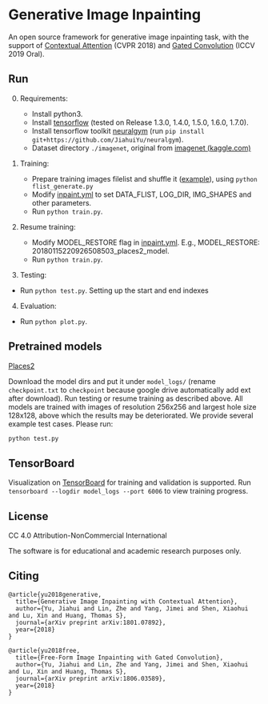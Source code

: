 # Generative Image Inpainting

An open source framework for generative image inpainting task, with the support of [Contextual Attention](https://arxiv.org/abs/1801.07892) (CVPR 2018) and [Gated Convolution](https://arxiv.org/abs/1806.03589) (ICCV 2019 Oral).

## Run

0. Requirements:

   * Install python3.
   * Install [tensorflow](https://www.tensorflow.org/install/) (tested on Release 1.3.0, 1.4.0, 1.5.0, 1.6.0, 1.7.0).
   * Install tensorflow toolkit [neuralgym](https://github.com/JiahuiYu/neuralgym) (run `pip install git+https://github.com/JiahuiYu/neuralgym`).
   * Dataset directory `./imagenet`, original from [imagenet (kaggle.com)](https://www.kaggle.com/datasets/lijiyu/imagenet)
1. Training:

   * Prepare training images filelist and shuffle it ([example](https://github.com/JiahuiYu/generative_inpainting/issues/15)), using `python flist_generate.py`
   * Modify [inpaint.yml](/inpaint.yml) to set DATA_FLIST, LOG_DIR, IMG_SHAPES and other parameters.
   * Run `python train.py`.
2. Resume training:

   * Modify MODEL_RESTORE flag in [inpaint.yml](/inpaint.yml). E.g., MODEL_RESTORE: 20180115220926508503_places2_model.
   * Run `python train.py`.
3. Testing:

* Run `python test.py`. Setting up the start and end indexes

4. Evaluation:

* Run `python plot.py`.

## Pretrained models

[Places2](https://drive.google.com/drive/folders/1y7Irxm3HSHGvp546hZdAZwuNmhLUVcjO?usp=sharing)

Download the model dirs and put it under `model_logs/` (rename `checkpoint.txt` to `checkpoint` because google drive automatically add ext after download). Run testing or resume training as described above. All models are trained with images of resolution 256x256 and largest hole size 128x128, above which the results may be deteriorated. We provide several example test cases. Please run:

```bash
python test.py
```

## TensorBoard

Visualization on [TensorBoard](https://www.tensorflow.org/programmers_guide/summaries_and_tensorboard) for training and validation is supported. Run `tensorboard --logdir model_logs --port 6006` to view training progress.

## License

CC 4.0 Attribution-NonCommercial International

The software is for educational and academic research purposes only.

## Citing

```
@article{yu2018generative,
  title={Generative Image Inpainting with Contextual Attention},
  author={Yu, Jiahui and Lin, Zhe and Yang, Jimei and Shen, Xiaohui and Lu, Xin and Huang, Thomas S},
  journal={arXiv preprint arXiv:1801.07892},
  year={2018}
}

@article{yu2018free,
  title={Free-Form Image Inpainting with Gated Convolution},
  author={Yu, Jiahui and Lin, Zhe and Yang, Jimei and Shen, Xiaohui and Lu, Xin and Huang, Thomas S},
  journal={arXiv preprint arXiv:1806.03589},
  year={2018}
}
```

